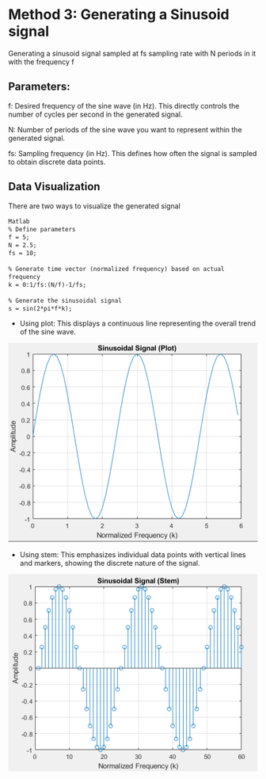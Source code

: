 # Method 3: Generating a Sinusoid signal
Generating a sinusoid signal sampled at fs sampling rate with N periods in it with the frequency f

## Parameters:

f: Desired frequency of the sine wave (in Hz). This directly controls the number of cycles per second in the generated signal.

N: Number of periods of the sine wave you want to represent within the generated signal. 

fs: Sampling frequency (in Hz). This defines how often the signal is sampled to obtain discrete data points.


## Data Visualization
There are two ways to visualize the generated signal

```
Matlab
% Define parameters
f = 5;    
N = 2.5;   
fs = 10; 

% Generate time vector (normalized frequency) based on actual frequency
k = 0:1/fs:(N/f)-1/fs; 

% Generate the sinusoidal signal
s = sin(2*pi*f*k);
```

- Using plot: This displays a continuous line representing the overall trend of the sine wave.
  
!["continuous signal data"](continous-signal.PNG)

- Using stem: This emphasizes individual data points with vertical lines and markers, showing the discrete nature of the signal.

!["discrete signal data"](discrete-signal.PNG)
